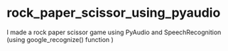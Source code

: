 # rock_paper_scissor_using_pyaudio
I made a rock paper scissor game using PyAudio and SpeechRecognition (using google_recognize() function )
